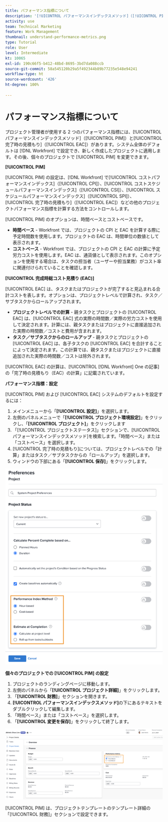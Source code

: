 ```yaml
---
title: パフォーマンス指標について
description: '[!UICONTROL パフォーマンスインデックスメソッド]（[!UICONTROL PIM]）と[!UICONTROL 完了時の見積もり]（[!UICONTROL EAC]）のパフォーマンス指標の使用方法について説明します。'
activity: use
team: Technical Marketing
feature: Work Management
thumbnail: understand-performance-metrics.png
type: Tutorial
role: User
level: Intermediate
kt: 10065
exl-id: 190c66f5-b412-48bd-8695-3bd7da088ccb
source-git-commit: 58a545120b29a5f492344b89b77235e548e94241
workflow-type: ht
source-wordcount: '426'
ht-degree: 100%

---
```


# パフォーマンス指標について

プロジェクト管理者が使用する 2 つのパフォーマンス指標には、[!UICONTROL パフォーマンスインデックスメソッド]（[!UICONTROL PIM]）と[!UICONTROL 完了時の見積もり]（[!UICONTROL EAC]）があります。システム全体のデフォルトは [!DNL Workfront] で設定でき、新しく作成したプロジェクトに適用します。その後、個々のプロジェクトで [!UICONTROL PIM] を変更できます。

**[!UICONTROL PIM]**

[!UICONTROL PIM] の設定は、[!DNL Workfront] で[!UICONTROL コストパフォーマンスインデックス]（[!UICONTROL CPI]）、[!UICONTROL コストスケジュールパフォーマンスインデックス]（[!UICONTROL CSI]）、[!UICONTROL スケジュールパフォーマンスインデックス]（[!UICONTROL SPI]）、[!UICONTROL 完了時の見積もり]（[!UICONTROL EAC]）などの他のプロジェクトパフォーマンス指標を計算する方法をコントロールします。

[!UICONTROL PIM] のオプションは、時間ベースとコストベースです。

* **時間ベース** - Workfront では、プロジェクトの CPI と EAC を計算する際に予定時間数を使用します。プロジェクトの EAC は、時間単位の数値として表示されます。
* **コストベース** - Workfront では、プロジェクトの CPI と EAC の計算に予定労力コストを使用します。EAC は、通貨値として表示されます。このオプションを使用する場合は、タスクの担当者（ユーザーや担当業務）がコスト率に関連付けられていることを確認します。

**[!UICONTROL 完成時総コスト見積り (EAC)]**

[!UICONTROL EAC] は、タスクまたはプロジェクトが完了すると見込まれる合計コストを表します。オプションは、プロジェクトレベルで計算され、タスク／サブタスクからロールアップされます。

* **プロジェクトレベルでの計算** - 親タスクとプロジェクトの [!UICONTROL EAC] は、[!UICONTROL EAC] 式の実際の時間数／実際の労力コストを使用して決定されます。計算には、親タスクまたはプロジェクトに直接追加された実際の時間数／コストと費用が含まれます。
* **タスク／サブタスクからのロールアップ** - 親タスクとプロジェクトの [!UICONTROL EAC] は、各子タスクの [!UICONTROL EAC] を合計することによって決定されます。この計算では、親タスクまたはプロジェクトに直接追加された実際の時間数／コストは除外されます。

[!UICONTROL EAC] の計算は、<!-- link to article -->[!UICONTROL [!DNL Workfront] One の記事] の「完了時の見積もり（EAC）の計算」に記載されています。

**パフォーマンス指標：設定**

[!UICONTROL PIM] および [!UICONTROL EAC] システムのデフォルトを設定するには：

1. メインメニューから「**[!UICONTROL 設定]**」を選択します。
1. 左側のパネルメニューで「**[!UICONTROL プロジェクト環境設定]**」をクリックし、「**[!UICONTROL プロジェクト]**」をクリックします
1. 「[!UICONTROL プロジェクトステータス]」セクションで、[!UICONTROL パフォーマンスインデックスメソッド]を検索します。「時間ベース」または「コストベース」を選択します。
1. [!UICONTROL 完了時の見積もり]については、プロジェクトレベルでの「計算」またはタスク／サブタスクからの「ロールアップ」を選択します。
1. ウィンドウの下部にある「**[!UICONTROL 保存]**」をクリックします。

![[!UICONTROL プロジェクト環境設定]画面の画像](assets/setting-up-finances-1.png)

**個々のプロジェクトでの [!UICONTROL PIM] の設定**

1. プロジェクトのランディングページに移動します。
1. 左側のパネルから「**[!UICONTROL プロジェクト詳細]**」をクリックします。
1. 「**[!UICONTROL 財務]**」セクションを開きます。
1. **[!UICONTROL パフォーマンスインデックスメソッド]**&#x200B;の下にあるテキストをダブルクリックして編集します。
1. 「時間ベース」または「コストベース」を選択します。
1. 「**[!UICONTROL 変更を保存]**」をクリックして終了します。

![[!UICONTROL プロジェクト詳細]画面の画像](assets/setting-up-finances-2.png)

[!UICONTROL PIM] は、プロジェクトテンプレートのテンプレート詳細の「[!UICONTROL 財務]」セクションで設定できます。
